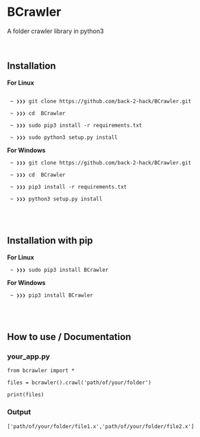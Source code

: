 # BCrawler
A folder crawler library in python3

<br/>

## Installation
**For Linux**

```

 ~ ❯❯❯ git clone https://github.com/back-2-hack/BCrawler.git
 
 ~ ❯❯❯ cd  BCrawler
 
 ~ ❯❯❯ sudo pip3 install -r requirements.txt
 
 ~ ❯❯❯ sudo python3 setup.py install
```

**For Windows**

```
 ~ ❯❯❯ git clone https://github.com/back-2-hack/BCrawler.git
 
 ~ ❯❯❯ cd  BCrawler
 
 ~ ❯❯❯ pip3 install -r requirements.txt

 ~ ❯❯❯ python3 setup.py install
```

<br/>
<br/>

## Installation with pip

**For Linux**

```
 ~ ❯❯❯ sudo pip3 install BCrawler
```

**For Windows**

```
 ~ ❯❯❯ pip3 install BCrawler
```

<br/>
<br/>

## How to use / Documentation

### your_app.py
```
from bcrawler import *

files = bcrawler().crawl('path/of/your/folder')

print(files)

```
### Output

```
['path/of/your/folder/file1.x','path/of/your/folder/file2.x']
```
